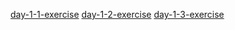 [day-1-1-exercise](https://repl.it/@tipizo/day-1-1-exercise#README.md)
[day-1-2-exercise](https://repl.it/@tipizo/day-1-2-exercise#README.md)
[day-1-3-exercise](https://repl.it/@tipizo/day-1-3-exercise#README.md)